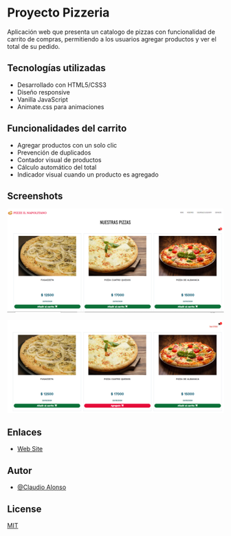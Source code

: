 # Proyecto Pizzeria

Aplicación web que presenta un catalogo de pizzas con funcionalidad de carrito de compras, permitiendo a los usuarios agregar productos y ver el total de su pedido. 

## Tecnologías utilizadas

- Desarrollado con HTML5/CSS3 
- Diseño responsive
- Vanilla JavaScript
- Animate.css para animaciones

## Funcionalidades del carrito

- Agregar productos con un solo clic
- Prevención de duplicados
- Contador visual de productos
- Cálculo automático del total
- Indicador visual cuando un producto es agregado

## Screenshots

![Screenshot_01](screen_01.png)

![Screenshot_02](screen_02.png)

## Enlaces

- [Web Site](https://luxury-arithmetic-6fd48c.netlify.app/)

## Autor

- [@Claudio Alonso](https://www.github.com/cealonso)


## License

[MIT](https://choosealicense.com/licenses/mit/)



